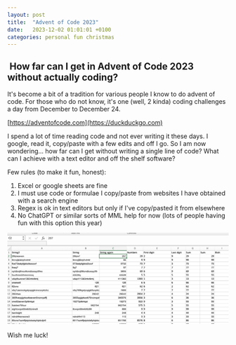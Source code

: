 ```yaml
---
layout: post
title:  "Advent of Code 2023"
date:   2023-12-02 01:01:01 +0100
categories: personal fun christmas
---
```


##  How far can I get in Advent of Code 2023 without actually coding?

It's become a bit of a tradition for various people I know to do advent of code. For those who do not know, it's one (well, 2 kinda) coding challenges a day from December to December 24.

[https://adventofcode.com](https://duckduckgo.com)

I spend a lot of time reading code and not ever writing it these days. I google, read it, copy/paste with a few edits and off I go. So I am now wondering... how far can I get without writing a single line of code? What can I achieve with a text editor and off the shelf software?

Few rules (to make it fun, honest):

1. Excel or google sheets are fine
2. I must use code or formulae I copy/paste from websites I have obtained with a search engine
3. Regex is ok in text editors but only if I've copy/pasted it from elsewhere
4. No ChatGPT or similar sorts of MML help for now (lots of people having fun with this option this year)

![Screenshot of Excel with formulae in](/assets/adventofcodescreenshot.png "Screenshot of Day 1")

Wish me luck!